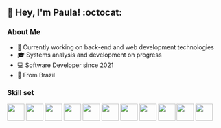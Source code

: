 <h2> 👋 Hey, I'm Paula!  :octocat: </h2>

<h3>About Me </h3>
<ul>
<li> 📝 Currently working on back-end and web development technologies</li>
<li> 🎓 Systems analysis and development on progress </li>
<li> 💻 Software Developer since 2021</li>
<li> 📍 From Brazil </li>
</ul>

<h3>Skill set </h3>
<div style="display:inline">
<img src="https://cdn.jsdelivr.net/gh/devicons/devicon/icons/csharp/csharp-original.svg" height=40px, width=40px /> 
<img src="https://cdn.jsdelivr.net/gh/devicons/devicon/icons/python/python-plain.svg" height=40px, width=40px /> 
<img src="https://cdn.jsdelivr.net/gh/devicons/devicon/icons/java/java-original.svg" height=40px, width=40px/>
<img src="https://cdn.jsdelivr.net/gh/devicons/devicon/icons/javascript/javascript-original.svg" height=40px, width=40px />
<img src="https://cdn.jsdelivr.net/gh/devicons/devicon/icons/dotnetcore/dotnetcore-original.svg" height=40px, width=40px />
<img src="https://cdn.jsdelivr.net/gh/devicons/devicon/icons/visualstudio/visualstudio-plain.svg" height=40px, width=40px />
<img src="https://cdn.jsdelivr.net/gh/devicons/devicon/icons/vscode/vscode-original.svg" height=40px, width=40px /> 
<img src="https://cdn.jsdelivr.net/gh/devicons/devicon/icons/git/git-original.svg" height=40px, width=40px /> 
<img src="https://cdn.jsdelivr.net/gh/devicons/devicon/icons/html5/html5-original.svg" height=40px, width=40px /> 
<img src="https://cdn.jsdelivr.net/gh/devicons/devicon/icons/linux/linux-original.svg" height=40px, width=40px />
<img src="https://cdn.jsdelivr.net/gh/devicons/devicon/icons/xamarin/xamarin-original.svg" height=40px, width=40px/>
</div>






